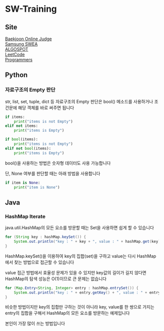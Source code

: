 # SW-Training  


## Site  
<a href='https://boj.kr'>Baekjoon Online Judge</a><br>
<a href='https://www.swexpertacademy.com'>Samsung SWEA</a><br>
<a href='https://algospot.com'>ALGOSPOT</a><br>
<a href='https://leetcode.com/'>LeetCode</a><br>
<a href='https://programmers.co.kr/'>Programmers</a><br>

## Python  

### 자료구조의 Empty 판단  

str, list, set, tuple, dict 등 자료구조의 Empty 판단은 bool() 메소드를 사용하거나 조건문에 해당 객체를 바로 써주면 됩니다  

``` python
if items:
    print("items is not Empty")
elif not items:
    print("items is Empty")
```  

``` python
if bool(items):
    print("items is not Empty")
elif not bool(items):
    print("items is Empty")
```  

bool()을 사용하는 방법은 숫자형 데이터도 사용 가능합니다  
  
단, None 여부를 판단할 때는 아래 방법을 사용합니다  

``` python
if item is None:
    print("item is None")
```  

## Java  

### HashMap Iterate  

java.util.HashMap의 모든 요소를 방문할 때는 Set을 사용하면 쉽게 할 수 있습니다  

``` java
for (String key : hashMap.keySet()) {
    System.out.println("key : " + key + ", value : " + hashMap.get(key));
}
```  

HashMap.keySet()을 이용하여 key의 집합(set)을 구하고 value는 다시 HashMap에서 찾는 방법으로 접근할 수 있습니다  

value 접근 방법에서 효율성 문제가 있을 수 있지만 key값의 길이가 길지 않다면 HashMap의 탐색 성능은 O(1)이므로 큰 문제는 없습니다  

``` java
for (Map.Entry<String, Integer> entry : hashMap.entrySet()) {
    System.out.println("key : " + entry.getKey() + ", value : " + entry.getValue());
}
```  

비슷한 방법이지만 key의 집합만 구하는 것이 아니라 key, value를 한 쌍으로 가지는 entry의 집합을 구해서 HashMap의 모든 요소를 방문하는 예제입니다  

본인이 가장 많이 쓰는 방법입니다  

